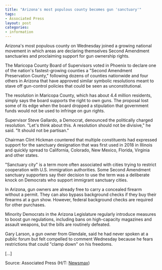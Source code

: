 ```yaml
---
title: "Arizona's most populous county becomes gun 'sanctuary'"
tags:
- Associated Press
layout: post
categories:
- information
---
```


Arizona's most populous county on Wednesday joined a growing national movement in which areas are declaring themselves Second Amendment sanctuaries and proclaiming support for gun ownership rights.

The Maricopa County Board of Supervisors voted in Phoenix to declare one of the nation's fastest-growing counties a "Second Amendment Preservation County," following dozens of counties nationwide and four others in Arizona that have approved similar symbolic resolutions meant to stave off gun-control policies that could be seen as unconstitutional.

The resolution in Maricopa County, which has about 4.4 million residents, simply says the board supports the right to own guns. The proposal lost some of its edge when the board dropped a stipulation that government funds would not be used to infringe on gun rights.

Supervisor Steve Gallardo, a Democrat, denounced the politically charged resolution. "Let's think about this. A resolution should not be divisive," he said. "It should not be partisan."

Chairman Clint Hickman countered that multiple constituents had expressed support for the sanctuary designation that was first used in 2018 in Illinois and quickly spread to California, Colorado, New Mexico, Florida, Virginia and other states.

"Sanctuary city" is a term more often associated with cities trying to restrict cooperation with U.S. immigration authorities. Some Second Amendment sanctuary supporters say their decision to use the term was a deliberate knock on Democrats who support immigrant sanctuary cities.

In Arizona, gun owners are already free to carry a concealed firearm without a permit. They can also bypass background checks if they buy their firearms at a gun show. However, federal background checks are required for other purchases.

Minority Democrats in the Arizona Legislature regularly introduce measures to boost gun regulations, including bans on high-capacity magazines and assault weapons, but the bills are routinely defeated.

Gary Larson, a gun owner from Glendale, said he had never spoken at a public forum but felt compelled to comment Wednesday because he fears restrictions that could "clamp down" on his freedoms.

[...]

Source: Associated Press (H/T: [Newsmax](https://www.newsmax.com/newsfront/guns/2020/02/26/id/955919/))
